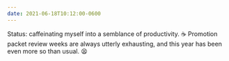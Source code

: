 ```yaml
---
date: 2021-06-18T10:12:00-0600
---
```


Status: caffeinating myself into a semblance of productivity. ☕️ Promotion packet review weeks are always utterly exhausting, and this year has been even more so than usual. 😫
